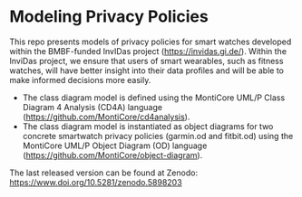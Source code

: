 # Modeling Privacy Policies
This repo presents models of privacy policies for smart watches developed within the BMBF-funded InvIDas project (https://invidas.gi.de/). Within the InviDas project, we ensure that users of smart wearables, such as fitness watches, will have better insight into their data profiles and will be able to make informed decisions more easily. 

* The class diagram model is defined using the MontiCore UML/P Class Diagram 4 Analysis (CD4A) language (https://github.com/MontiCore/cd4analysis).
* The class diagram model is instantiated as object diagrams for two concrete smartwatch privacy policies (garmin.od and fitbit.od) using the MontiCore UML/P Object Diagram (OD) language (https://github.com/MontiCore/object-diagram). 

The last released version can be found at Zenodo: https://www.doi.org/10.5281/zenodo.5898203
